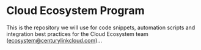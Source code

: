 Cloud Ecosystem Program
=========
This is the repository we will use for code snippets, automation scripts and integration best practices for the Cloud Ecosystem team (ecosystem@centurylinkcloud.com)...
